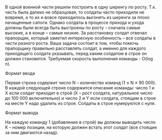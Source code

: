 В одной военной части решили построить в одну шеренгу по росту. Т.к. часть была далеко не образцовая, то солдаты часто приходили не вовремя, а то их и вовсе приходилось выгонять из шеренги за плохо начищенные сапоги. Однако солдаты в процессе прихода и ухода должны были всегда быть выстроены по росту – сначала самые высокие, а в конце – самые низкие. За расстановку солдат отвечал прапорщик, который заметил интересную особенность – все солдаты в части разного роста. Ваша задача состоит в том, чтобы помочь прапорщику правильно расставлять солдат, а именно для каждого приходящего солдата указывать, перед каким солдатом в строе он должен становится. Требуемая скорость выполнения команды - O(log n).

<div>Формат ввода

Первая строка содержит число N – количество команд (1 ≤ N ≤ 90 000). В каждой следующей строке содержится описание команды: число 1 и X если солдат приходит в строй (X – рост солдата, натуральное число до 100 000 включительно) и число 2 и Y если солдата, стоящим в строе на месте Y надо удалить из строя. Солдаты в строе нумеруются с нуля.
</div>

<div>Формат вывода

На каждую команду 1 (добавление в строй) вы должны выводить число K – номер позиции, на которую должен встать этот солдат (все стоящие за ним двигаются назад).
</div>